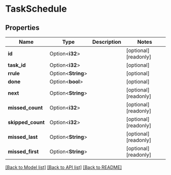 # TaskSchedule

## Properties

Name | Type | Description | Notes
------------ | ------------- | ------------- | -------------
**id** | Option<**i32**> |  | [optional][readonly]
**task_id** | Option<**i32**> |  | [optional]
**rrule** | Option<**String**> |  | [optional]
**done** | Option<**bool**> |  | [optional]
**next** | Option<**String**> |  | [optional][readonly]
**missed_count** | Option<**i32**> |  | [optional][readonly]
**skipped_count** | Option<**i32**> |  | [optional][readonly]
**missed_last** | Option<**String**> |  | [optional][readonly]
**missed_first** | Option<**String**> |  | [optional][readonly]

[[Back to Model list]](../README.md#documentation-for-models) [[Back to API list]](../README.md#documentation-for-api-endpoints) [[Back to README]](../README.md)


